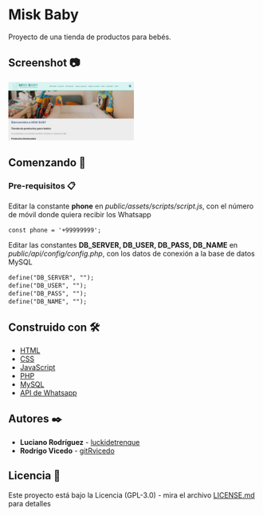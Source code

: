 # Misk Baby

Proyecto de una tienda de productos para bebés.


## Screenshot 📷

<img src="public/assets/images/screenshot.jpg" alt="Misk Baby, tienda para bebés" title="Misk Baby, tienda para bebés" width="50%" height="50%">


## Comenzando 🚀

### Pre-requisitos 📋

Editar la constante **phone** en *public/assets/scripts/script.js*, con el número de móvil donde quiera recibir los Whatsapp


```
const phone = '+99999999';
```

Editar las constantes **DB_SERVER, DB_USER, DB_PASS, DB_NAME** en *public/api/config/config.php*, con los datos de conexión a la base de datos MySQL

```
define("DB_SERVER", "");
define("DB_USER", "");
define("DB_PASS", "");
define("DB_NAME", "");
```


## Construido con 🛠️

* [HTML](https://developer.mozilla.org/es/docs/Web/HTML)
* [CSS](https://developer.mozilla.org/es/docs/Web/CSS)
* [JavaScript](https://developer.mozilla.org/es/docs/Learn/JavaScript)
* [PHP](https://www.php.net/)
* [MySQL](https://www.mysql.com/)
* [API de Whatsapp](https://api.whatsapp.com/)


## Autores ✒️

* **Luciano Rodríguez** - [luckidetrenque](https://github.com/luckidetrenque)
* **Rodrigo Vicedo** - [gitRvicedo](https://github.com/gitRvicedo)

## Licencia 📄

Este proyecto está bajo la Licencia (GPL-3.0) - mira el archivo [LICENSE.md](LICENSE.md) para detalles
